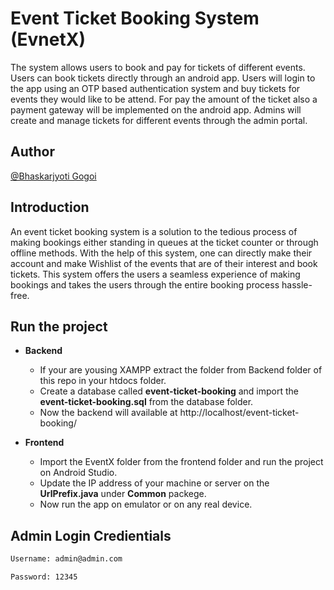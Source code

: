 # Event Ticket Booking System (EvnetX)

The system allows users to book and pay for tickets of different events. Users can book
tickets directly through an android app. Users will login to the app using an OTP based
authentication system and buy tickets for events they would like to be attend. For pay
the amount of the ticket also a payment gateway will be implemented on the android app.
Admins will create and manage tickets for different events through the admin portal.

## Author

[@Bhaskarjyoti Gogoi](https://www.instagram.com/thebhaskargogoi/)

## Introduction

An event ticket booking system is a solution to the tedious process of making bookings
either standing in queues at the ticket counter or through offline methods. With the help
of this system, one can directly make their account and make Wishlist of the events that
are of their interest and book tickets. This system offers the users a seamless experience
of making bookings and takes the users through the entire booking process hassle-free.

## Run the project

- **Backend**

  - If your are yousing XAMPP extract the folder from Backend folder of this repo in your htdocs folder.
  - Create a database called **event-ticket-booking** and import the **event-ticket-booking.sql** from the database folder.
  - Now the backend will available at http://localhost/event-ticket-booking/

- **Frontend**
  - Import the EventX folder from the frontend folder and run the project on Android Studio.
  - Update the IP address of your machine or server on the **UrlPrefix.java** under **Common** packege.
  - Now run the app on emulator or on any real device.

## Admin Login Credientials

```bash
Username: admin@admin.com

Password: 12345
```
